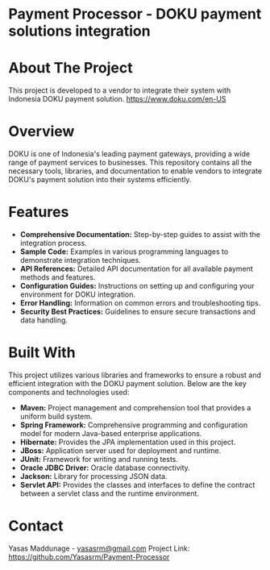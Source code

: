 # Payment Processor - DOKU payment solutions integration

# About The Project

This project is developed to a vendor to integrate their system with Indonesia DOKU payment solution.
https://www.doku.com/en-US

# Overview
DOKU is one of Indonesia's leading payment gateways, providing a wide range of payment services to businesses. This repository contains all the necessary tools, libraries, and documentation to enable vendors to integrate DOKU's payment solution into their systems efficiently.

# Features
<ul dir="auto">
  <li><b>Comprehensive Documentation:</b> Step-by-step guides to assist with the integration process.</li>
  <li><b>Sample Code:</b> Examples in various programming languages to demonstrate integration techniques.</li>
  <li><b>API References:</b> Detailed API documentation for all available payment methods and features.</li>
  <li><b>Configuration Guides:</b> Instructions on setting up and configuring your environment for DOKU integration.</li>
  <li><b>Error Handling:</b> Information on common errors and troubleshooting tips.</li>
  <li><b>Security Best Practices:</b> Guidelines to ensure secure transactions and data handling.</li>
</ul>

# Built With

This project utilizes various libraries and frameworks to ensure a robust and efficient integration with the DOKU payment solution. Below are the key components and technologies used:
<ul dir="auto">
  <li><b>Maven:</b> Project management and comprehension tool that provides a uniform build system.</li>
  <li><b>Spring Framework:</b> Comprehensive programming and configuration model for modern Java-based enterprise applications.</li>
  <li><b>Hibernate:</b> Provides the JPA implementation used in this project.</li>
  <li><b>JBoss:</b> Application server used for deployment and runtime.</li>
  <li><b>JUnit:</b> Framework for writing and running tests.</li>
  <li><b>Oracle JDBC Driver:</b> Oracle database connectivity.</li>
  <li><b>Jackson:</b> Library for processing JSON data.</li>
  <li><b>Servlet API:</b> Provides the classes and interfaces to define the contract between a servlet class and the runtime environment.</li>
</ul>

# Contact

Yasas Maddunage - yasasrm@gmail.com
Project Link: https://github.com/Yasasrm/Payment-Processor
